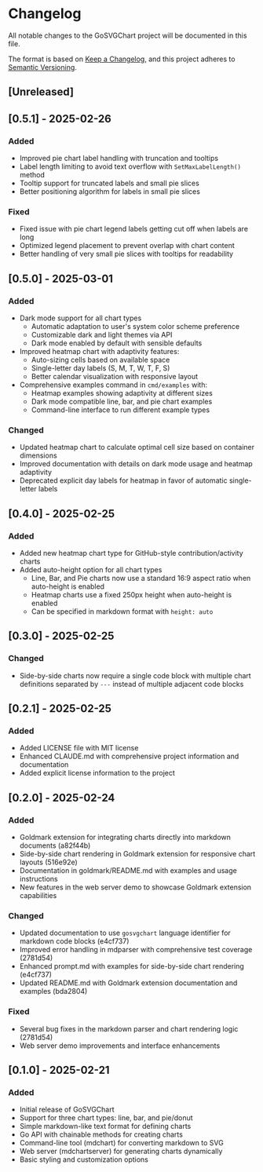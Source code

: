 # Changelog

All notable changes to the GoSVGChart project will be documented in this file.

The format is based on [Keep a Changelog](https://keepachangelog.com/en/1.0.0/),
and this project adheres to [Semantic Versioning](https://semver.org/spec/v2.0.0.html).

## [Unreleased]

## [0.5.1] - 2025-02-26

### Added
- Improved pie chart label handling with truncation and tooltips
- Label length limiting to avoid text overflow with `SetMaxLabelLength()` method
- Tooltip support for truncated labels and small pie slices
- Better positioning algorithm for labels in small pie slices

### Fixed
- Fixed issue with pie chart legend labels getting cut off when labels are long
- Optimized legend placement to prevent overlap with chart content
- Better handling of very small pie slices with tooltips for readability

## [0.5.0] - 2025-03-01

### Added
- Dark mode support for all chart types
  - Automatic adaptation to user's system color scheme preference
  - Customizable dark and light themes via API
  - Dark mode enabled by default with sensible defaults
- Improved heatmap chart with adaptivity features:
  - Auto-sizing cells based on available space
  - Single-letter day labels (S, M, T, W, T, F, S)
  - Better calendar visualization with responsive layout
- Comprehensive examples command in `cmd/examples` with:
  - Heatmap examples showing adaptivity at different sizes
  - Dark mode compatible line, bar, and pie chart examples
  - Command-line interface to run different example types

### Changed
- Updated heatmap chart to calculate optimal cell size based on container dimensions
- Improved documentation with details on dark mode usage and heatmap adaptivity
- Deprecated explicit day labels for heatmap in favor of automatic single-letter labels

## [0.4.0] - 2025-02-25

### Added
- Added new heatmap chart type for GitHub-style contribution/activity charts
- Added auto-height option for all chart types
  - Line, Bar, and Pie charts now use a standard 16:9 aspect ratio when auto-height is enabled
  - Heatmap charts use a fixed 250px height when auto-height is enabled
  - Can be specified in markdown format with `height: auto`

## [0.3.0] - 2025-02-25

### Changed
- Side-by-side charts now require a single code block with multiple chart definitions separated by `---` instead of multiple adjacent code blocks

## [0.2.1] - 2025-02-25

### Added
- Added LICENSE file with MIT license
- Enhanced CLAUDE.md with comprehensive project information and documentation
- Added explicit license information to the project

## [0.2.0] - 2025-02-24

### Added
- Goldmark extension for integrating charts directly into markdown documents (a82f44b)
- Side-by-side chart rendering in Goldmark extension for responsive chart layouts (516e92e)
- Documentation in goldmark/README.md with examples and usage instructions
- New features in the web server demo to showcase Goldmark extension capabilities

### Changed
- Updated documentation to use `gosvgchart` language identifier for markdown code blocks (e4cf737)
- Improved error handling in mdparser with comprehensive test coverage (2781d54)
- Enhanced prompt.md with examples for side-by-side chart rendering (e4cf737)
- Updated README.md with Goldmark extension documentation and examples (bda2804)

### Fixed
- Several bug fixes in the markdown parser and chart rendering logic (2781d54)
- Web server demo improvements and interface enhancements

## [0.1.0] - 2025-02-21

### Added
- Initial release of GoSVGChart
- Support for three chart types: line, bar, and pie/donut
- Simple markdown-like text format for defining charts
- Go API with chainable methods for creating charts
- Command-line tool (mdchart) for converting markdown to SVG
- Web server (mdchartserver) for generating charts dynamically
- Basic styling and customization options